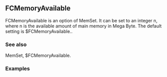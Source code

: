 ##  FCMemoryAvailable 

FCMemoryAvailable is an option of MemSet. It can be set to an integer n, where n is the available amount of main memory in Mega Byte. The default setting is $FCMemoryAvailable..

###  See also 

MemSet, $FCMemoryAvailable.

###  Examples 